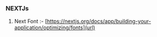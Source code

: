 ### NEXTJs

1) Next Font :-  [https://nextjs.org/docs/app/building-your-application/optimizing/fonts](url)
